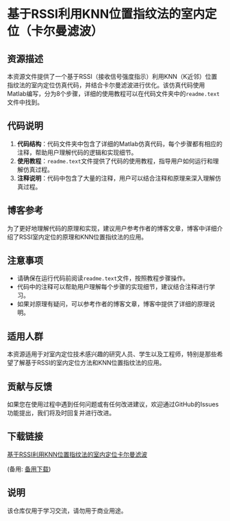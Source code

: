# 基于RSSI利用KNN位置指纹法的室内定位（卡尔曼滤波）

## 资源描述

本资源文件提供了一个基于RSSI（接收信号强度指示）利用KNN（K近邻）位置指纹法的室内定位仿真代码，并结合卡尔曼滤波进行优化。该仿真代码使用Matlab编写，分为8个步骤，详细的使用教程可以在代码文件夹中的`readme.text`文件中找到。

## 代码说明

1. **代码结构**：代码文件夹中包含了详细的Matlab仿真代码，每个步骤都有相应的注释，帮助用户理解代码的逻辑和实现细节。
2. **使用教程**：`readme.text`文件提供了代码的使用教程，指导用户如何运行和理解仿真过程。
3. **注释说明**：代码中包含了大量的注释，用户可以结合注释和原理来深入理解仿真过程。

## 博客参考

为了更好地理解代码的原理和实现，建议用户参考作者的博客文章，博客中详细介绍了RSSI室内定位的原理和KNN位置指纹法的应用。

## 注意事项

- 请确保在运行代码前阅读`readme.text`文件，按照教程步骤操作。
- 代码中的注释可以帮助用户理解每个步骤的实现细节，建议结合注释进行学习。
- 如果对原理有疑问，可以参考作者的博客文章，博客中提供了详细的原理说明。

## 适用人群

本资源适用于对室内定位技术感兴趣的研究人员、学生以及工程师，特别是那些希望了解基于RSSI的室内定位方法和KNN位置指纹法的应用。

## 贡献与反馈

如果您在使用过程中遇到任何问题或有任何改进建议，欢迎通过GitHub的Issues功能提出，我们将及时回复并进行改进。

## 下载链接
[基于RSSI利用KNN位置指纹法的室内定位卡尔曼滤波](https://pan.quark.cn/s/fd6a66b23fb1) 

(备用: [备用下载](https://pan.baidu.com/s/1Z8035a3EDDbaJfjNYC3y4A?pwd=1234))

## 说明

该仓库仅用于学习交流，请勿用于商业用途。
